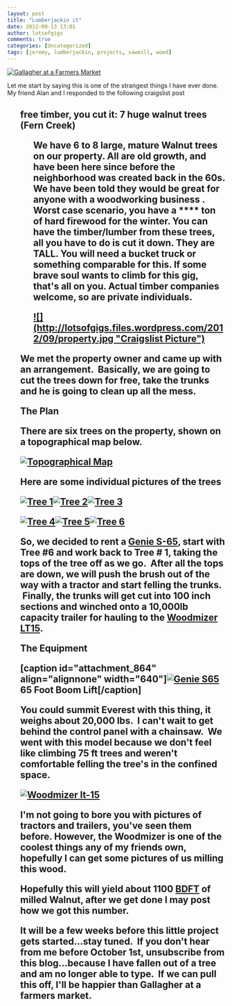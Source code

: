 ```yaml
---
layout: post
title: "Lumberjackin it"
date: 2012-09-13 13:01
author: lotsofgigs
comments: true
categories: [Uncategorized]
tags: [jeremy, lumberjackin, projects, sawmill, wood]
---
```

<a href="http://lotsofgigs.files.wordpress.com/2012/09/gallagher.jpg">![](http://lotsofgigs.files.wordpress.com/2012/09/gallagher.jpg "Gallagher at a Farmers Market")</a>

Let me start by saying this is one of the strangest things I have ever done.
My friend Alan and I responded to the following craigslist post
<h2 style="padding-left:30px;">free timber, you cut it: 7 huge walnut trees (Fern Creek)


<p style="padding-left:30px;">We have 6 to 8 large, mature Walnut trees on our property. All are old growth, and have been here since before the neighborhood was created back in the 60s. We have been told they would be great for anyone with a woodworking business . Worst case scenario, you have a **** ton of hard firewood for the winter. You can have the timber/lumber from these trees, all you have to do is cut it down. They are TALL. You will need a bucket truck or something comparable for this. If some brave soul wants to climb for this gig, that's all on you. Actual timber companies welcome, so are private individuals.

<p style="padding-left:30px;"><a href="http://lotsofgigs.files.wordpress.com/2012/09/property.jpg">![](http://lotsofgigs.files.wordpress.com/2012/09/property.jpg "Craigslist Picture")</a>

We met the property owner and came up with an arrangement.  Basically, we are going to cut the trees down for free, take the trunks and he is going to clean up all the mess.

**The Plan**

There are six trees on the property, shown on a topographical map below.

<a href="http://lotsofgigs.files.wordpress.com/2012/09/propertytopography.png">![](http://lotsofgigs.files.wordpress.com/2012/09/propertytopography.png "Topographical Map")</a>

Here are some individual pictures of the trees

<a href="http://lotsofgigs.files.wordpress.com/2012/09/img_3326-tree-1.jpg">![](http://lotsofgigs.files.wordpress.com/2012/09/img_3326-tree-1.jpg?w=223 "Tree 1")</a><a href="http://lotsofgigs.files.wordpress.com/2012/09/img_3327-tree-2.jpg">![](http://lotsofgigs.files.wordpress.com/2012/09/img_3327-tree-2.jpg?w=223 "Tree 2")</a><a href="http://lotsofgigs.files.wordpress.com/2012/09/img_3329-tree-3.jpg">![](http://lotsofgigs.files.wordpress.com/2012/09/img_3329-tree-3.jpg?w=223 "Tree 3")</a>

<a href="http://lotsofgigs.files.wordpress.com/2012/09/img_3332-tree-4.jpg">![](http://lotsofgigs.files.wordpress.com/2012/09/img_3332-tree-4.jpg?w=223 "Tree 4")</a><a href="http://lotsofgigs.files.wordpress.com/2012/09/img_3334-tree-5.jpg">![](http://lotsofgigs.files.wordpress.com/2012/09/img_3334-tree-5.jpg?w=223 "Tree 5")</a><a href="http://lotsofgigs.files.wordpress.com/2012/09/img_3337-tree-6.jpg">![](http://lotsofgigs.files.wordpress.com/2012/09/img_3337-tree-6.jpg?w=223 "Tree 6")</a>

So, we decided to rent a [Genie S-65](http://www.google.com/url?sa=t&amp;rct=j&amp;q=&amp;esrc=s&amp;source=web&amp;cd=1&amp;ved=0CB8QFjAA&amp;url=http%3A%2F%2Fwww.genielift.com%2Fen%2Fproducts%2Fnew-equipment%2Fboom-lifts%2Ftelescopic-booms%2Fs60x-s65%2Findex.htm&amp;ei=HAxSUN-JG4um8ASP_IHoDA&amp;usg=AFQjCNH1Ehl-Gkxa5ZRdlXmMKFSeb7id9g&amp;sig2=nzM0FxhSAnYVuI2luxEkjQ), start with Tree #6 and work back to Tree # 1, taking the tops of the tree off as we go.  After all the tops are down, we will push the brush out of the way with a tractor and start felling the trunks.  Finally, the trunks will get cut into 100 inch sections and winched onto a 10,000lb capacity trailer for hauling to the [Woodmizer LT15](http://www.google.com/url?sa=t&amp;rct=j&amp;q=&amp;esrc=s&amp;source=web&amp;cd=1&amp;cad=rja&amp;ved=0CCoQFjAA&amp;url=http%3A%2F%2Fwww.woodmizer.com%2Fus%2FPortableEquipment%2FManualSawmills%2FLT15Sawmill.aspx&amp;ei=tAxSUP2-JYf88QSn04HoDg&amp;usg=AFQjCNEFKiBSyEtPby5RBi0g1UWXPmxZOA&amp;sig2=fAIx088U3hHXP0bKL83fhA).

**The Equipment**

[caption id="attachment_864" align="alignnone" width="640"]<a href="http://lotsofgigs.files.wordpress.com/2012/09/genie_s65.gif">![](http://lotsofgigs.files.wordpress.com/2012/09/genie_s65.gif "Genie S65")</a> 65 Foot Boom Lift[/caption]

You could summit Everest with this thing, it weighs about 20,000 lbs.  I can't wait to get behind the control panel with a chainsaw.  We went with this model because we don't feel like climbing 75 ft trees and weren't comfortable felling the tree's in the confined space.

<a href="http://lotsofgigs.files.wordpress.com/2012/09/lt-15.jpg">![](http://lotsofgigs.files.wordpress.com/2012/09/lt-15.jpg "Woodmizer lt-15")</a>

I'm not going to bore you with pictures of tractors and trailers, you've seen them before. However, the Woodmizer is one of the coolest things any of my friends own, hopefully I can get some pictures of us milling this wood.

Hopefully this will yield about 1100 [BDFT](http://en.wikipedia.org/wiki/Board_foot) of milled Walnut, after we get done I may post how we got this number.

It will be a few weeks before this little project gets started...stay tuned.  If you don't hear from me before October 1st, unsubscribe from this blog...because I have fallen out of a tree and am no longer able to type.  If we can pull this off, I'll be happier than Gallagher at a farmers market.
<p style="padding-left:30px;">

